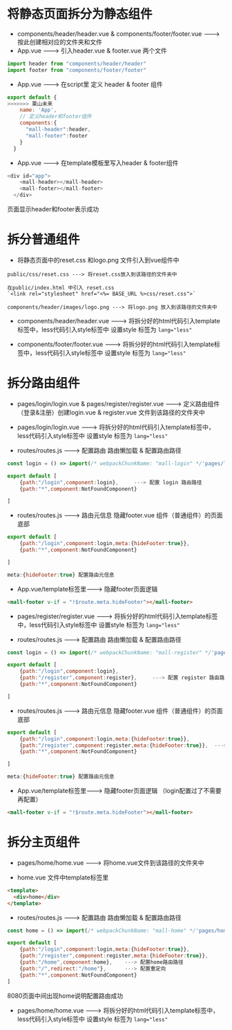 # 将静态页面拆分为静态组件
- components/header/header.vue & components/footer/footer.vue ---> 按此创建相对应的文件夹和文件
- App.vue ---> 引入header.vue & footer.vue 两个文件
```js
import header from "components/header/header"
import footer from "components/footer/footer"

```
- App.vue ---> 在script里 定义 header & footer 组件
```js
export default {
>>>>>>> 栗山未来
    name: 'App',
    // 定义header和footer组件
    components:{
      "mall-header":header,
      "mall-footer":footer
    }
  }

```
-  App.vue ---> 在template模板里写入header & footer组件
```js
<div id="app">
    <mall-header></mall-header>
    <mall-footer></mall-footer>
  </div>
```
页面显示header和footer表示成功

# 拆分普通组件

- 将静态页面中的reset.css 和logo.png 文件引入到vue组件中
```hash
public/css/reset.css ---> 将reset.css放入到该路径的文件夹中

在public/index.html 中引入 reset.css
`<link rel="stylesheet" href="<%= BASE_URL %>css/reset.css">`

components/header/images/logo.png ---> 将logo.png 放入到该路径的文件夹中

```
- components/header/header.vue ---> 将拆分好的html代码引入template标签中，less代码引入style标签中
设置style 标签为 `lang="less"`

- components/footer/footer.vue ---> 将拆分好的html代码引入template标签中，less代码引入style标签中
设置style 标签为 `lang="less"`

# 拆分路由组件

- pages/login/login.vue & pages/register/register.vue ---> 定义路由组件（登录&注册）创建login.vue & register.vue 文件到该路径的文件夹中

- pages/login/login.vue ---> 将拆分好的html代码引入template标签中，less代码引入style标签中
设置style 标签为 `lang="less"`

- routes/routes.js ---> 配置路由  路由懒加载 & 配置路由路径
```js
const login = () => import(/* webpackChunkName: "mall-login" */'pages/login/login')  ---> 路由懒加载

export default [
    {path:"/login",component:login},     ---> 配置 login 路由路径
    {path:"*",component:NotFoundComponent}

] 
```
- routes/routes.js ---> 路由元信息 隐藏footer.vue 组件（普通组件）的页面底部
```js
export default [ 
    {path:"/login",component:login,meta:{hideFooter:true}}, 
    {path:"*",component:NotFoundComponent}

]

meta:{hideFooter:true} 配置路由元信息

```
- App.vue/template标签里---> 隐藏footer页面逻辑
```html
<mall-footer v-if = "!$route.meta.hideFooter"></mall-footer>

```

- pages/register/register.vue ---> 将拆分好的html代码引入template标签中，less代码引入style标签中
设置style 标签为 `lang="less"`

- routes/routes.js ---> 配置路由  路由懒加载 & 配置路由路径
```js
const login = () => import(/* webpackChunkName: "mall-register" */'pages/register/register')  ---> 路由懒加载

export default [
    {path:"/login",component:login},     
    {path:"/register",component:register},     ---> 配置 register 路由路径
    {path:"*",component:NotFoundComponent}

] 
```
- routes/routes.js ---> 路由元信息 隐藏footer.vue 组件（普通组件）的页面底部
```js
export default [ 
    {path:"/login",component:login,meta:{hideFooter:true}}, 
    {path:"/register",component:register,meta:{hideFooter:true}},  ---> 隐藏（普通组件）的页面底部
    {path:"*",component:NotFoundComponent}

]

meta:{hideFooter:true} 配置路由元信息

```
- App.vue/template标签里---> 隐藏footer页面逻辑 （login配置过了不需要再配置）
```html
<mall-footer v-if = "!$route.meta.hideFooter"></mall-footer>

```

# 拆分主页组件
- pages/home/home.vue ---> 将home.vue文件到该路径的文件夹中

- home.vue 文件中template标签里
```html
<template>
  <div>home</div>
</template>
```

- routes/routes.js ---> 配置路由  路由懒加载 & 配置路由路径
```js
const home = () => import(/* webpackChunkName: "mall-home" */'pages/home/home')  ---> 路由懒加载

export default [
    {path:"/login",component:login,meta:{hideFooter:true}},
    {path:"/register",component:register,meta:{hideFooter:true}},
    {path:"/home",component:home},    ---> 配置home路由路径
    {path:"/",redirect:"/home"},      ---> 配置重定向
    {path:"*",component:NotFoundComponent}
]
```
8080页面中间出现home说明配置路由成功

- pages/home/home.vue ---> 将拆分好的html代码引入template标签中，less代码引入style标签中
设置style 标签为 `lang="less"`